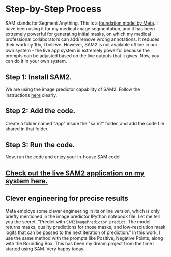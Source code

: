 # Step-by-Step Process
SAM stands for Segment Anything. This is a [foundation model by Meta](https://segment-anything.com/). I have been using it for my medical image segmentation, and it has been extremely powerful for generating initial masks, on which my medical professional collaborators can add/remove wrong annotations. It reduces their work by 10x, I believe. However, SAM2 is not available offline in our own system - the live app system is extremely powerful because the prompts can be adjusted based on the live outputs that it gives. Now, you can do it in your own system. 

## Step 1: Install SAM2.
We are using the image predictor capability of SAM2. Follow the instructions [here](https://github.com/facebookresearch/sam2) clearly.

## Step 2: Add the code.
Create a folder named "app" inside the "sam2" folder, and add the code file shared in that folder.

## Step 3: Run the code.
Now, run the code and enjoy your in-house SAM code!

[Check out the live SAM2 application on my system here.
](https://youtu.be/GunCUhhBzaE?si=veu3fK24cZ1B1ppN)
--- 

## Clever engineering for precise results
Meta employs some clever engineering in its online version, which is only briefly mentioned in the image predictor IPython notebook file. Let me tell you the secret. "Predict with `SAM2ImagePredictor.predict`. The model returns masks, quality predictions for those masks, and low-resolution mask logits that can be passed to the next iteration of prediction." In this work, I use the same method with the prompts like Positive, Negative Points, along with the Bounding Box. This has been my dream project from the time I started using SAM. Very happy today.
